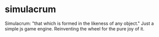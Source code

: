 # simulacrum
Simulacrum: "that which is formed in the likeness of any object." Just a simple js game engine. Reinventing the wheel for the pure joy of it.
